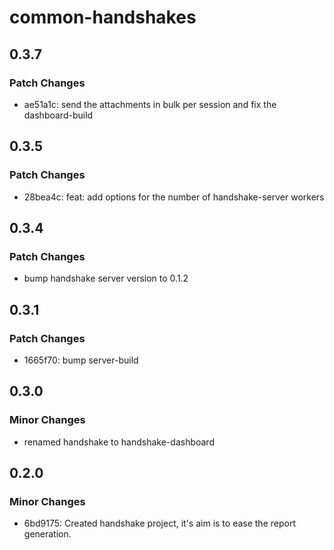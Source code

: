 # common-handshakes

## 0.3.7

### Patch Changes

- ae51a1c: send the attachments in bulk per session and fix the dashboard-build

## 0.3.5

### Patch Changes

- 28bea4c: feat: add options for the number of handshake-server workers

## 0.3.4

### Patch Changes

- bump handshake server version to 0.1.2

## 0.3.1

### Patch Changes

- 1665f70: bump server-build

## 0.3.0

### Minor Changes

- renamed handshake to handshake-dashboard

## 0.2.0

### Minor Changes

- 6bd9175: Created handshake project, it's aim is to ease the report generation.
